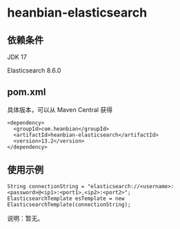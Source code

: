 # heanbian-elasticsearch

## 依赖条件

JDK 17

Elasticsearch 8.6.0

## pom.xml

具体版本，可以从 Maven Central 获得

```
<dependency>
  <groupId>com.heanbian</groupId>
  <artifactId>heanbian-elasticsearch</artifactId>
  <version>13.2</version>
</dependency>
```

## 使用示例

```
String connectionString = "elasticsearch://<username>:<password>@<ip1>:<port1>,<ip2>:<port2>";
ElasticsearchTemplate esTemplate = new ElasticsearchTemplate(connectionString);
```

说明：暂无。